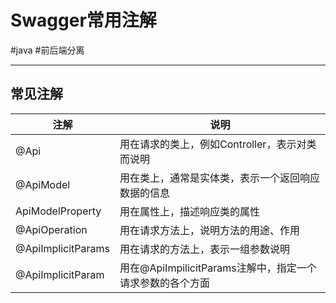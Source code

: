 
# Swagger常用注解
#java #前后端分离 

---
## 常见注解
|注解|说明|
|--|--|
|@Api|用在请求的类上，例如Controller，表示对类而说明|
|@ApiModel|用在类上，通常是实体类，表示一个返回响应数据的信息|
|ApiModelProperty|用在属性上，描述响应类的属性|
|@ApiOperation|用在请求方法上，说明方法的用途、作用|
|@ApiImplicitParams|用在请求的方法上，表示一组参数说明|
|@ApiImplicitParam|用在@ApiImpilicitParams注解中，指定一个请求参数的各个方面|
